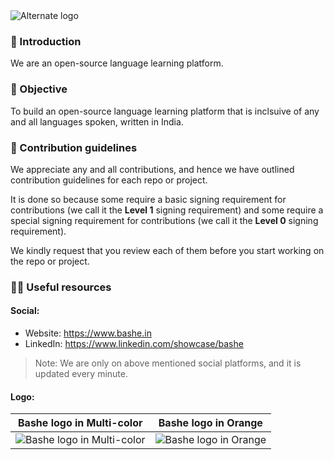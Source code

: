 <picture>
  <source media="(prefers-color-scheme: dark)" srcset="https://github.com/bashe-india/.github/assets/68323012/aabe5a4f-ea44-4bd3-a677-7b96a04cfd07">
  <source media="(prefers-color-scheme: light)" srcset="https://github.com/bashe-india/.github/assets/68323012/4bd67705-faa5-4ff8-8748-023550908ed5">
  <img alt="Alternate logo" src="https://github.com/bashe-india/.github/assets/68323012/aabe5a4f-ea44-4bd3-a677-7b96a04cfd07">
</picture>

### 👋 Introduction

We are an open-source language learning platform.

### 🎯 Objective

To build an open-source language learning platform that is inclsuive of any and all languages spoken, written in India.

### 🌈 Contribution guidelines

We appreciate any and all contributions, and hence we have outlined contribution guidelines for each repo or project.

It is done so because some require a basic signing requirement for contributions (we call it the **Level 1** signing requirement) and some require a special signing requirement for contributions (we call it the **Level 0** signing requirement).

We kindly request that you review each of them before you start working on the repo or project.


### 👩‍💻 Useful resources

#### Social:
  - Website: https://www.bashe.in
  - LinkedIn: https://www.linkedin.com/showcase/bashe

> Note: We are only on above mentioned social platforms, and it is updated every minute.

#### Logo:

Bashe logo in Multi-color |    Bashe logo in Orange
:-------------------------: |  :-------------------------:
![ Bashe logo in Multi-color](https://github.com/bashe-india/.github/assets/68323012/3b37b86d-084e-4cb6-b806-06b204bc3e5f) | ![ Bashe logo in Orange](https://github.com/bashe-india/.github/assets/68323012/25e44946-a2fc-48d0-8b95-1448b664f0c0)



